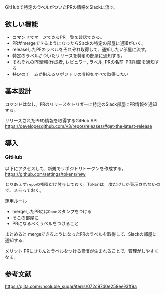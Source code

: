 GitHubで特定のラベルがついたPRの情報をSlackに流す。

## 欲しい機能
- コマンドでマージできるPR一覧を確認できる。
- PRがmergeできるようになったらSlackの特定の部屋に通知がいく。
- releaseしたPRのラベルをそれぞれ取得して、通知したい部屋に流す。
- 特定のラベルがついたリリースを特定の部屋に通知する。
- それぞれのPR情報(作成者, レビュワー, ラベル, PRの名前, PR詳細)を通知する
- 特定のチームが抱えるリポジトリの情報をすべて取得したい

## 基本設計
コマンドはなし。PRのリリースをトリガーに特定のSlack部屋にPR情報を通知する。


リリースされたPRの情報を取得するGitHub API
https://developer.github.com/v3/repos/releases/#get-the-latest-release

## 導入
### GitHub
以下にアクセスして、新規でリポジトリトークンを作成する。
https://github.com/settings/tokens/new

とりあえず`repo`の権限だけ付与しておく。Tokenは一度だけしか表示されないので、メモっておく。


運用ルール
- mergeしたPRには`Done`スタンプをつける
- そこの部屋に
- PRになるべくラベルをつけること

まとめると
mergeできるようになったPRのラベルを取得して、Slackの部屋に通知する.


メリット
PRにきちんとラベルをつける習慣が生まれることで、管理がしやすくなる.





## 参考文献
https://qiita.com/unsoluble_sugar/items/072c9740e258ee93ff9a